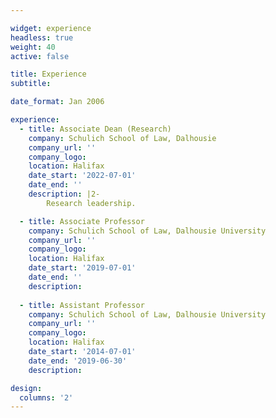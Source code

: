 ```yaml
---

widget: experience
headless: true
weight: 40
active: false

title: Experience
subtitle:

date_format: Jan 2006

experience:
  - title: Associate Dean (Research)
    company: Schulich School of Law, Dalhousie
    company_url: ''
    company_logo: 
    location: Halifax
    date_start: '2022-07-01'
    date_end: ''
    description: |2-
        Research leadership.

  - title: Associate Professor
    company: Schulich School of Law, Dalhousie University
    company_url: ''
    company_logo: 
    location: Halifax
    date_start: '2019-07-01'
    date_end: ''
    description: 
  
  - title: Assistant Professor
    company: Schulich School of Law, Dalhousie University
    company_url: ''
    company_logo: 
    location: Halifax
    date_start: '2014-07-01'
    date_end: '2019-06-30'
    description: 

design:
  columns: '2'
---
```

